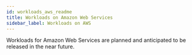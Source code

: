 ```yaml
---
id: workloads_aws_readme
title: Workloads on Amazon Web Services
sidebar_label: Workloads on AWS
---
```


Workloads for Amazon Web Services are planned and anticipated to be released in the near future.
